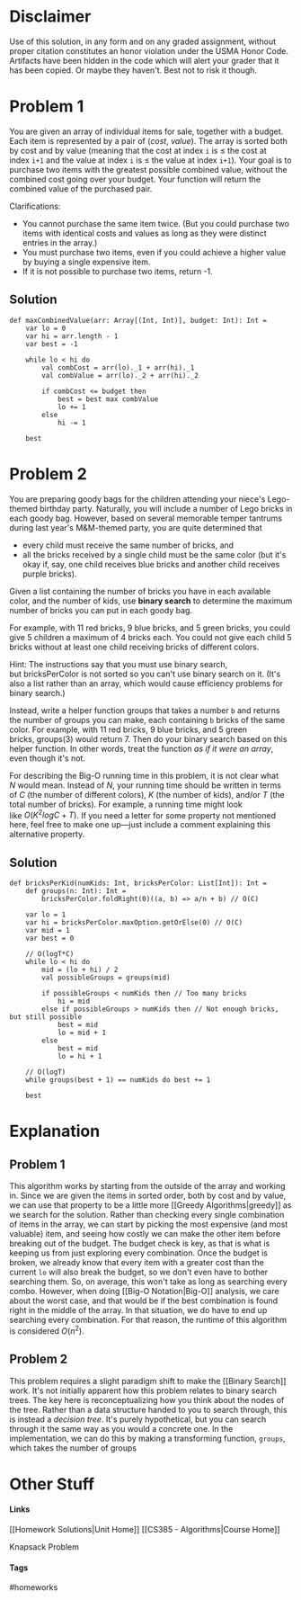 # Disclaimer
Use of this solution, in any form and on any graded assignment, without proper citation constitutes an honor violation under the USMA Honor Code. Artifacts have been hidden in the code which will alert your grader that it has been copied. Or maybe they haven't. Best not to risk it though.
# Problem 1
You are given an array of individual items for sale, together with a budget. Each item is represented by a pair of (_cost_, _value_). The array is sorted both by cost and by value (meaning that the cost at index `i` is $\leq$ the cost at index `i+1` and the value at index `i` is $\leq$ the value at index `i+1`). Your goal is to purchase two items with the greatest possible combined value, without the combined cost going over your budget. Your function will return the combined value of the purchased pair.

Clarifications:

- You cannot purchase the same item twice. (But you could purchase two items with identical costs and values as long as they were distinct entries in the array.)
- You must purchase two items, even if you could achieve a higher value by buying a single expensive item.
- If it is not possible to purchase two items, return -1.
## Solution
```
def maxCombinedValue(arr: Array[(Int, Int)], budget: Int): Int =
    var lo = 0
    var hi = arr.length - 1
    var best = -1

    while lo < hi do
	    val combCost = arr(lo)._1 + arr(hi)._1
	    val combValue = arr(lo)._2 + arr(hi)._2
      
	    if combCost <= budget then
	        best = best max combValue
	        lo += 1
	    else
	        hi -= 1

    best
```
# Problem 2
You are preparing goody bags for the children attending your niece's Lego-themed birthday party. Naturally, you will include a number of Lego bricks in each goody bag. However, based on several memorable temper tantrums during last year's M&M-themed party, you are quite determined that
- every child must receive the same number of bricks, and
- all the bricks received by a single child must be the same color (but it's okay if, say, one child receives blue bricks and another child receives purple bricks).

Given a list containing the number of bricks you have in each available color, and the number of kids, use **binary search** to determine the maximum number of bricks you can put in each goody bag.

For example, with 11 red bricks, 9 blue bricks, and 5 green bricks, you could give 5 children a maximum of 4 bricks each. You could not give each child 5 bricks without at least one child receiving bricks of different colors.

Hint: The instructions say that you must use binary search, but bricksPerColor is not sorted so you can't use binary search on it. (It's also a list rather than an array, which would cause efficiency problems for binary search.)

Instead, write a helper function groups that takes a number `b` and returns the number of groups you can make, each containing `b` bricks of the same color. For example, with 11 red bricks, 9 blue bricks, and 5 green bricks, groups(3) would return 7. Then do your binary search based on this helper function. In other words, treat the function _as if it were an array_, even though it's not.

For describing the Big-O running time in this problem, it is not clear what $N$ would mean. Instead of $N$, your running time should be written in terms of $C$ (the number of different colors), $K$ (the number of kids), and/or $T$ (the total number of bricks). For example, a running time might look like $O(K^2logC + T)$. If you need a letter for some property not mentioned here, feel free to make one up—just include a comment explaining this alternative property.
## Solution
```
def bricksPerKid(numKids: Int, bricksPerColor: List[Int]): Int =
    def groups(n: Int): Int =
	    bricksPerColor.foldRight(0)((a, b) => a/n + b) // O(C)

    var lo = 1
    var hi = bricksPerColor.maxOption.getOrElse(0) // O(C)
    var mid = 1
    var best = 0

    // O(logT*C)
    while lo < hi do
	    mid = (lo + hi) / 2
	    val possibleGroups = groups(mid)

	    if possibleGroups < numKids then // Too many bricks
			hi = mid
	    else if possibleGroups > numKids then // Not enough bricks, but still possible
		    best = mid
		    lo = mid + 1
	    else
	        best = mid
	        lo = hi + 1

    // O(logT)
    while groups(best + 1) == numKids do best += 1
  
    best
```
# Explanation
## Problem 1
This algorithm works by starting from the outside of the array and working in. Since we are given the items in sorted order, both by cost and by value, we can use that property to be a little more [[Greedy Algorithms|greedy]] as we search for the solution.
Rather than checking every single combination of items in the array, we can start by picking the most expensive (and most valuable) item, and seeing how costly we can make the other item before breaking out of the budget. The budget check is key, as that is what is keeping us from just exploring every combination. Once the budget is broken, we already know that every item with a greater cost than the current `lo` will also break the budget, so we don't even have to bother searching them. So, on average, this won't take as long as searching every combo.
However, when doing [[Big-O Notation|Big-O]] analysis, we care about the worst case, and that would be if the best combination is found right in the middle of the array. In that situation, we do have to end up searching every combination. For that reason, the runtime of this algorithm is considered $O(n^2)$.
## Problem 2
This problem requires a slight paradigm shift to make the [[Binary Search]] work. It's not initially apparent how this problem relates to binary search trees. The key here is reconceptualizing how you think about the nodes of the tree. Rather than a data structure handed to you to search through, this is instead a *decision tree*. It's purely hypothetical, but you can search through it the same way as you would a concrete one.
In the implementation, we can do this by making a transforming function, `groups`, which takes the number of groups
# Other Stuff
#### Links
[[Homework Solutions|Unit Home]]
[[CS385 - Algorithms|Course Home]]

Knapsack Problem
#### Tags
#homeworks 